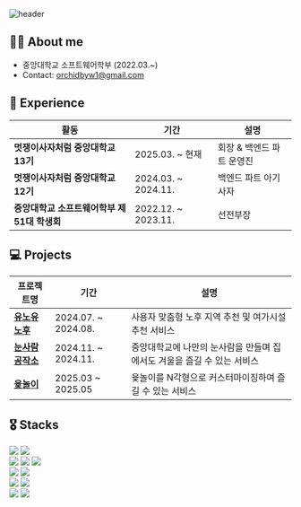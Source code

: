 ![header](https://capsule-render.vercel.app/api?type=blur&color=auto&height=200&section=header&text=welcome!&fontSize=70)

## 👩‍💻 About me
- 중앙대학교 소프트웨어학부 (2022.03.~)
- Contact: orchidbyw1@gmail.com

## 🌱 Experience
|활동|기간|설명|
|------|---|---|
|**멋쟁이사자처럼 중앙대학교 13기**|2025.03. ~ 현재|회장 & 백엔드 파트 운영진|
|**멋쟁이사자처럼 중앙대학교 12기**|2024.03. ~ 2024.11.|백엔드 파트 아기사자|
|**중앙대학교 소프트웨어학부 제51대 학생회**|2022.12. ~ 2023.11.|선전부장|

## 💻 Projects
|프로젝트명|기간|설명|
|------|---|---|
|**[유노유노후](https://github.com/Likelion-wellcheers)**|2024.07. ~ 2024.08.|사용자 맞춤형 노후 지역 추천 및 여가시설 추천 서비스|
|**[눈사람 공작소](https://github.com/Nune-ddine)**|2024.11. ~ 2024.11.|중앙대학교에 나만의 눈사람을 만들며 집에서도 겨울을 즐길 수 있는 서비스|
|**[윷놀이](https://github.com/SE-TermProject/Yutnori)**|2025.03 ~ 2025.05|윷놀이를 N각형으로 커스터마이징하여 즐길 수 있는 서비스|

## 🎖️ Stacks
<div>
  <img src="https://img.shields.io/badge/springboot-6DB33F?style=for-the-badge&logo=springboot&logoColor=white">
  <img src="https://img.shields.io/badge/django-092E20?style=for-the-badge&logo=django&logoColor=white">
</div>
<div>
  <img src="https://img.shields.io/badge/java-007396?style=for-the-badge&logo=java&logoColor=white"> 
  <img src="https://img.shields.io/badge/python-3776AB?style=for-the-badge&logo=python&logoColor=white">
  <img src="https://img.shields.io/badge/c++-00599C?style=for-the-badge&logo=c%2B%2B&logoColor=white">
</div>
<div>
  <img src="https://img.shields.io/badge/Amazon%20EC2-FF9900?style=for-the-badge&logo=Amazon%20EC2&logoColor=white">
  <img src="https://img.shields.io/badge/Amazon%20S3-569A31?style=for-the-badge&logo=Amazon%20S3&logoColor=white"><br>
  <img src="https://img.shields.io/badge/mysql-4479A1?style=for-the-badge&logo=mysql&logoColor=white">
  <img src="https://img.shields.io/badge/sqlite-003B57?style=for-the-badge&logo=sqlite&logoColor=white">
</div>
<div>
  <img src="https://img.shields.io/badge/git-F05032?style=for-the-badge&logo=git&logoColor=white">
  <img src="https://img.shields.io/badge/github-181717?style=for-the-badge&logo=github&logoColor=white">
</div>
